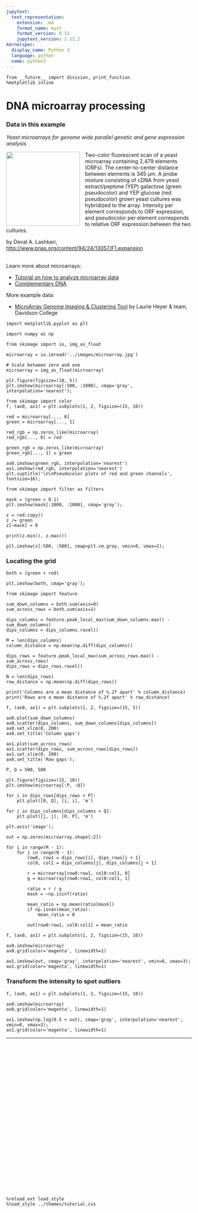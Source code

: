 ```yaml
---
jupytext:
  text_representation:
    extension: .md
    format_name: myst
    format_version: 0.13
    jupytext_version: 1.11.2
kernelspec:
  display_name: Python 3
  language: python
  name: python3
---
```


```{code-cell} ipython3
from __future__ import division, print_function
%matplotlib inline
```

# DNA microarray processing

### Data in this example

*Yeast microarrays for genome wide parallel genetic and gene
expression analysis*

<img src="../images/microarray.jpg" width="200px" style="float: left; padding-right: 1em;"/>

Two-color fluorescent scan of a yeast microarray containing 2,479 elements
(ORFs). The center-to-center distance between elements is 345 μm. A probe
mixture consisting of cDNA from yeast extract/peptone (YEP) galactose (green
pseudocolor) and YEP glucose (red pseudocolor) grown yeast cultures was
hybridized to the array. Intensity per element corresponds to ORF expression,
and pseudocolor per element corresponds to relative ORF expression between the
two cultures. 

by Deval A. Lashkari, http://www.pnas.org/content/94/24/13057/F1.expansion

<div style="clear: both;"></div>
<br/>
Learn more about microarrays:

- [Tutorial on how to analyze microarray data](http://www.hhmi.org/biointeractive/how-analyze-dna-microarray-data)
- [Complementary DNA](http://en.wikipedia.org/wiki/Complementary_DNA)

More example data:

- [MicroArray Genome Imaging & Clustering Tool](http://www.bio.davidson.edu/projects/MAGIC/MAGIC.html) by Laurie Heyer & team, Davidson College



```{code-cell} ipython3
import matplotlib.pyplot as plt

import numpy as np

from skimage import io, img_as_float
```

```{code-cell} ipython3
microarray = io.imread('../images/microarray.jpg')

# Scale between zero and one
microarray = img_as_float(microarray)

plt.figure(figsize=(10, 5))
plt.imshow(microarray[:500, :1000], cmap='gray', interpolation='nearest');
```

```{code-cell} ipython3
from skimage import color
f, (ax0, ax1) = plt.subplots(1, 2, figsize=(15, 10))

red = microarray[..., 0]
green = microarray[..., 1]

red_rgb = np.zeros_like(microarray)
red_rgb[..., 0] = red

green_rgb = np.zeros_like(microarray)
green_rgb[..., 1] = green

ax0.imshow(green_rgb, interpolation='nearest')
ax1.imshow(red_rgb, interpolation='nearest')
plt.suptitle('\n\nPseudocolor plots of red and green channels', fontsize=16);
```

```{code-cell} ipython3
from skimage import filter as filters

mask = (green > 0.1)
plt.imshow(mask[:1000, :1000], cmap='gray');
```

```{code-cell} ipython3
z = red.copy()
z /= green
z[~mask] = 0

print(z.min(), z.max())

plt.imshow(z[:500, :500], cmap=plt.cm.gray, vmin=0, vmax=2);
```

### Locating the grid

```{code-cell} ipython3
both = (green + red)

plt.imshow(both, cmap='gray');
```

```{code-cell} ipython3
from skimage import feature

sum_down_columns = both.sum(axis=0)
sum_across_rows = both.sum(axis=1)

dips_columns = feature.peak_local_max(sum_down_columns.max() - sum_down_columns)
dips_columns = dips_columns.ravel()

M = len(dips_columns)
column_distance = np.mean(np.diff(dips_columns))

dips_rows = feature.peak_local_max(sum_across_rows.max() - sum_across_rows)
dips_rows = dips_rows.ravel()

N = len(dips_rows)
row_distance = np.mean(np.diff(dips_rows))

print('Columns are a mean distance of %.2f apart' % column_distance)
print('Rows are a mean distance of %.2f apart' % row_distance)

f, (ax0, ax1) = plt.subplots(1, 2, figsize=(15, 5))

ax0.plot(sum_down_columns)
ax0.scatter(dips_columns, sum_down_columns[dips_columns])
ax0.set_xlim(0, 200)
ax0.set_title('Column gaps')

ax1.plot(sum_across_rows)
ax1.scatter(dips_rows, sum_across_rows[dips_rows])
ax1.set_xlim(0, 200)
ax0.set_title('Row gaps');
```

```{code-cell} ipython3
P, Q = 500, 500

plt.figure(figsize=(15, 10))
plt.imshow(microarray[:P, :Q])

for i in dips_rows[dips_rows < P]:
    plt.plot([0, Q], [i, i], 'm')

for j in dips_columns[dips_columns < Q]:
    plt.plot([j, j], [0, P], 'm')

plt.axis('image');
```

```{code-cell} ipython3
out = np.zeros(microarray.shape[:2])

for i in range(M - 1):
    for j in range(N - 1):
        row0, row1 = dips_rows[i], dips_rows[i + 1]
        col0, col1 = dips_columns[j], dips_columns[j + 1]
        
        r = microarray[row0:row1, col0:col1, 0]
        g = microarray[row0:row1, col0:col1, 1]
        
        ratio = r / g
        mask = ~np.isinf(ratio)

        mean_ratio = np.mean(ratio[mask])
        if np.isnan(mean_ratio):
            mean_ratio = 0
        
        out[row0:row1, col0:col1] = mean_ratio
```

```{code-cell} ipython3
f, (ax0, ax1) = plt.subplots(1, 2, figsize=(15, 10))

ax0.imshow(microarray)
ax0.grid(color='magenta', linewidth=1)

ax1.imshow(out, cmap='gray', interpolation='nearest', vmin=0, vmax=3);
ax1.grid(color='magenta', linewidth=1)
```

### Transform the intensity to spot outliers

```{code-cell} ipython3
f, (ax0, ax1) = plt.subplots(1, 2, figsize=(15, 10))

ax0.imshow(microarray)
ax0.grid(color='magenta', linewidth=1)

ax1.imshow(np.log(0.5 + out), cmap='gray', interpolation='nearest', vmin=0, vmax=3);
ax1.grid(color='magenta', linewidth=1)
```

---

<div style="height: 400px;"></div>

```{code-cell} ipython3
%reload_ext load_style
%load_style ../themes/tutorial.css
```
